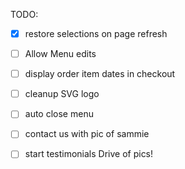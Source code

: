 TODO:

- [x] restore selections on page refresh
- [ ] Allow Menu edits
- [ ] display order item dates in checkout
- [ ] cleanup SVG logo
- [ ] auto close menu
- [ ] contact us with pic of sammie

- [ ] start testimonials Drive of pics!

